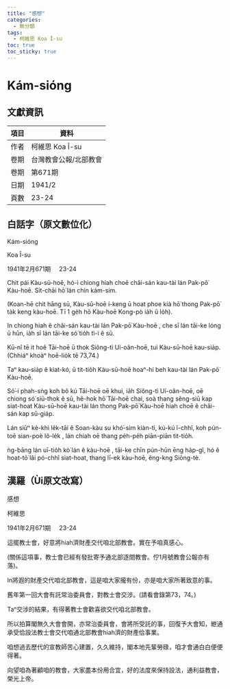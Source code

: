 ```yaml
---
title: "感想"
categories:
  - 無分類
tags:
  - 柯維思 Koa Î-su
toc: true
toc_sticky: true
---
```


# Kám-sióng

## 文獻資訊

| 項目 | 資料 |
|---|---|
| 作者 | 柯維思 Koa Î-su |
| 卷期 | 台灣教會公報/北部教會 |
| 卷期 | 第671期 |
| 日期 | 1941/2 |
| 頁數 | 23-24 |

## 白話字（原文數位化）

Kám-sióng

Koa Î-su

1941年2月671期     23-24

Chit pái Kàu-sū-hoē, hó-ì chiong hiah choē châi-sán kau-tài lán Pak-pō͘ Kàu-hoē. Si̍t-chāi hō͘ lán chin kám-sim.

(Koan-hē chit hāng sū, Kàu-sū-hoē í-keng ū hoat phoe kià hō͘ thong Pak-pō͘ ta̍k keng kàu-hoē. Tī 1 ge̍h hō Kàu-hoē Kong-pò ia̍h ū lo̍h).

In chiong hiah ê châi-sán kau-tài lán Pak-pō͘ Kàu-hoē , che sī lán tāi-ke lóng ū hūn, ia̍h sī lán tāi-ke só͘ tio̍h tì-ì ê sū.

Kū-nî tē it hoê Tāi-hoē ū thok Siông-tì Uí-oân-hoē, tuì Kàu-sū-hoē kau-sia̍p.(Chhiáⁿ khoàⁿ hoē-lio̍k tē 73,74.)

Taⁿ kau-sia̍p ê kiat-kó, ū tit-tio̍h Kàu-sū-hoē hoaⁿ-hí beh kau-tài lán Pak-pō͘ Kàu-hoē.

Só͘-í phah-sǹg koh bô kú Tāi-hoē oē khui, ia̍h Siông-tì Uí-oân-hoē, oē chiong só͘ siū-thok ê sū, hê-hok hō͘ Tāi-hoē chai, soà thang sêng-siū kap siat-hoat Kàu-sū-hoē kau-tài lán thong Pak-pō͘ Kàu-hoē hiah choē ê châi-sán kap sū-gia̍p.

Lán siūⁿ kè-khì le̍k-tāi ê Soan-kàu su khó͘-sim kiàn-tì, kú-kú î-chhî, koh pún-toē sian-poè lô-le̍k , lán chiah oē thang pe̍h-pe̍h piān-piān tit-tio̍h.

ǹg-bāng lán uī-tio̍h kò͘ lán ê kàu-hoē , tāi-ke chīn pún-hūn ēng ha̍p-gî, hó ê hoat-tō͘ lâi pó-chhî siat-hoat, thang lī-ek kàu-hoē, êng-kng Siōng-tè.

## 漢羅（Ùi原文改寫）

感想

柯維思

1941年2月671期     23-24

這擺教士會，好意將hiah濟財產交代咱北部教會。實在予咱真感心。

(關係這項事，教士會已經有發批寄予通北部逐間教會。佇1月號教會公報亦有落)。

In將遐的財產交代咱北部教會，這是咱大家攏有份，亦是咱大家所著致意的事。

舊年第一回大會有託常治委員會，對教士會交涉。(請看會錄第73，74。)

Taⁿ交涉的結果，有得著教士會歡喜欲交代咱北部教會。

所以拍算閣無久大會會開，亦常治委員會，會將所受託的事，回復予大會知，紲通承受佮設法教士會交代咱通北部教會hiah濟的財產佮事業。

咱想過去歷代的宣教師苦心建置，久久維持，閣本地先輩勞碌，咱才會通白白便便得著。

向望咱為著顧咱的教會，大家盡本份用合宜，好的法度來保持設法，通利益教會，榮光上帝。

